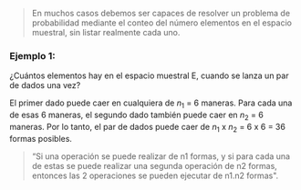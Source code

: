 > En muchos casos debemos ser capaces de resolver un problema de probabilidad mediante el conteo del número elementos en el espacio muestral, sin listar realmente cada uno.

### Ejemplo 1:
¿Cuántos elementos hay en el espacio muestral E, cuando se lanza un par de dados una vez?

El primer dado puede caer en cualquiera de $n_1$ = 6 maneras. Para cada una de esas 6 maneras, el segundo dado también puede caer en $n_2$ = 6 maneras. Por lo tanto, el par de dados puede caer de $n_1$ x $n_2$ = 6 x 6 = 36 formas posibles.

> “Si una operación se puede realizar de $\mathrm{n}1$ formas, y si para cada una de estas se puede realizar una segunda operación de $\mathrm{n}2$ formas, entonces las 2 operaciones se pueden ejecutar de $\mathrm{n}1 .\mathrm{n}2$ formas".